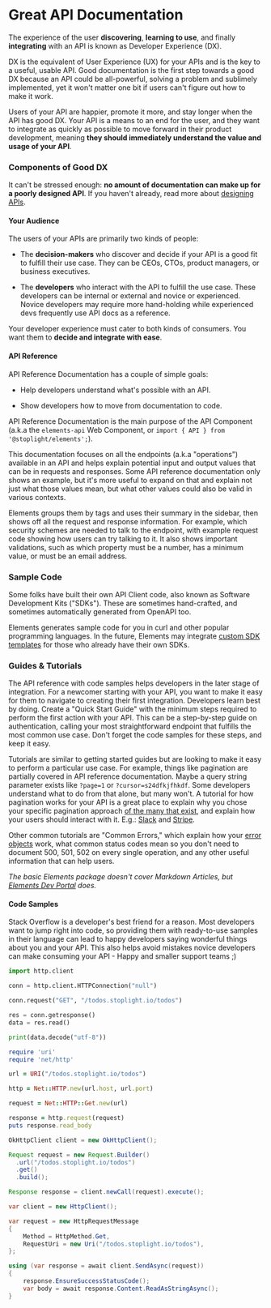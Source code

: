 # Great API Documentation

The experience of the user **discovering**, **learning to use**, and finally **integrating** with an API is known as Developer Experience (DX). 

DX is the equivalent of User Experience (UX) for your APIs and is the key to a useful, usable API. Good documentation is the first step towards a good DX because an API could be all-powerful, solving a problem and sublimely implemented, yet it won't matter one bit if users can't figure out how to make it work. 

Users of your API are happier, promote it more, and stay longer when the API has good DX. Your API is a means to an end for the user, and they want to integrate as quickly as possible to move forward in their product development, meaning **they should immediately understand the value and usage of your API**.

### Components of Good DX

It can't be stressed enough: **no amount of documentation can make up for a poorly designed API**. If you haven't already, read more about [designing APIs](https://stoplight.io/api-design-guide/basics/#api-design-best-practices). 

#### Your Audience

The users of your APIs are primarily two kinds of people:

- The **decision-makers** who discover and decide if your API is a good fit to fulfill their use case. They can be CEOs, CTOs, product managers, or business executives. 
 
- The **developers** who interact with the API to fulfill the use case. These developers can be internal or external and novice or experienced. Novice developers may require more hand-holding while experienced devs frequently use API docs as a reference. 

Your developer experience must cater to both kinds of consumers. You want them to **decide and integrate with ease**. 

#### API Reference

API Reference Documentation has a couple of simple goals:

- Help developers understand what's possible with an API.

- Show developers how to move from documentation to code.

API Reference Documentation is the main purpose of the API Component (a.k.a the `elements-api` Web Component, or `import { API } from '@stoplight/elements';`).

This documentation focuses on all the endpoints (a.k.a "operations") available in an API and helps explain potential input and output values that can be in requests and responses. Some API reference documentation only shows an example, but it's more useful to expand on that and explain not just what those values mean, but what other values could also be valid in various contexts.

Elements groups them by tags and uses their summary in the sidebar, then shows off all the request and response information. For example, which security schemes are needed to talk to the endpoint, with example request code showing how users can try talking to it. It also shows important validations, such as which property must be a number, has a minimum value, or must be an email address.

### Sample Code

Some folks have built their own API Client code, also known as Software Development Kits ("SDKs"). These are sometimes hand-crafted, and sometimes automatically generated from OpenAPI too. 

Elements generates sample code for you in curl and other popular programming languages. In the future, Elements may integrate [custom SDK templates](https://github.com/stoplightio/elements/discussions/1138) for those who already have their own SDKs.

### Guides & Tutorials

The API reference with code samples helps developers in the later stage of integration. For a newcomer starting with your API, you want to make it easy for them to navigate to creating their first integration. Developers learn best by doing. Create a "Quick Start Guide" with the minimum steps required to perform the first action with your API. This can be a step-by-step guide on authentication, calling your most straightforward endpoint that fulfills the most common use case. Don't forget the code samples for these steps, and keep it easy.  

Tutorials are similar to getting started guides but are looking to make it easy to perform a particular use case. For example, things like pagination are partially covered in API reference documentation. Maybe a query string parameter exists like `?page=1` or `?cursor=s24dfkjfhkdf`. Some developers understand what to do from that alone, but many won't. A tutorial for how pagination works for your API is a great place to explain why you chose your specific pagination approach [of the many that exist](https://www.citusdata.com/blog/2016/03/30/five-ways-to-paginate/), and explain how your users should interact with it. E.g.: [Slack](https://api.slack.com/docs/pagination) and [Stripe](https://stripe.com/docs/api/pagination).

Other common tutorials are "Common Errors," which explain how your [error objects](https://apisyouwonthate.com/blog/creating-good-api-errors-in-rest-graphql-and-grpc/) work, what common status codes mean so you don't need to document 500, 501, 502 on every single operation, and any other useful information that can help users.

_The basic Elements package doesn't cover Markdown Articles, but [Elements Dev Portal](../getting-started/dev-portal/introduction.md) does._

#### Code Samples

Stack Overflow is a developer's best friend for a reason. Most developers want to jump right into code, so providing them with ready-to-use samples in their language can lead to happy developers saying wonderful things about you and your API. This also helps avoid mistakes novice developers can make consuming your API - Happy and smaller support teams ;)
<!--
type: tab
title: Python
-->
```python
import http.client

conn = http.client.HTTPConnection("null")

conn.request("GET", "/todos.stoplight.io/todos")

res = conn.getresponse()
data = res.read()

print(data.decode("utf-8"))
```
<!--
type: tab
title: Ruby
-->
```ruby
require 'uri'
require 'net/http'

url = URI("/todos.stoplight.io/todos")

http = Net::HTTP.new(url.host, url.port)

request = Net::HTTP::Get.new(url)

response = http.request(request)
puts response.read_body
```
<!--
type: tab
title: Java
-->
```java
OkHttpClient client = new OkHttpClient();

Request request = new Request.Builder()
  .url("/todos.stoplight.io/todos")
  .get()
  .build();

Response response = client.newCall(request).execute();
```
<!--
type: tab
title: C#
-->
```csharp
var client = new HttpClient();

var request = new HttpRequestMessage
{
    Method = HttpMethod.Get,
    RequestUri = new Uri("/todos.stoplight.io/todos"),
};

using (var response = await client.SendAsync(request))
{
    response.EnsureSuccessStatusCode();
    var body = await response.Content.ReadAsStringAsync();
}
```
<!-- type: tab-end -->
